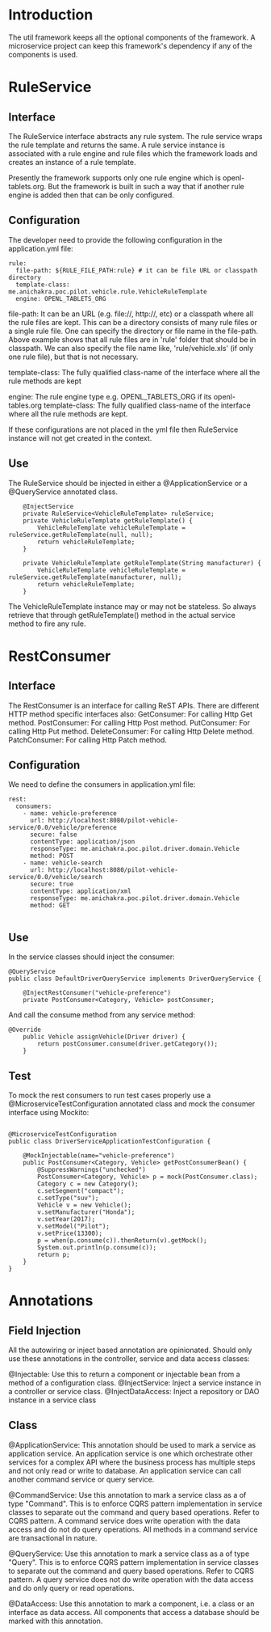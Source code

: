 # Introduction
The util framework keeps all the optional components of the framework. A microservice project can keep this framework's dependency if any of the components is used.

# RuleService
## Interface
The RuleService interface abstracts any rule system.  The rule service wraps the rule template and returns the same. A rule service instance is associated with a rule engine and rule files which the framework loads and creates an instance of a rule template.

Presently the framework supports only one rule engine which is openl-tablets.org. But the framework is built in such a way that if another rule engine is added then that can be only configured.

## Configuration
The developer need to provide the following configuration in the application.yml file:

```
rule:
  file-path: ${RULE_FILE_PATH:rule} # it can be file URL or classpath directory
  template-class: me.anichakra.poc.pilot.vehicle.rule.VehicleRuleTemplate
  engine: OPENL_TABLETS_ORG
```

file-path: It can be an URL (e.g. file://, http://, etc) or a classpath where all the rule files are kept. This can be a directory consists of many rule files or a single rule file. One can specify the directory or file name in the file-path. Above example shows that all rule files are in 'rule' folder that should be in classpath. We can also specify the file name like, 'rule/vehicle.xls' (if only one rule file), but that is not necessary.

template-class: The fully qualified class-name of the interface where all the rule methods are kept
 
engine: The rule engine type e.g. OPENL_TABLETS_ORG if its openl-tables.org
template-class: The fully qualified class-name of the interface where all the rule methods are kept.

If these configurations are not placed in the yml file then RuleService instance will not get created in the context.

## Use
The RuleService should be injected in either a @ApplicationService or a @QueryService annotated class.

```
	@InjectService
	private RuleService<VehicleRuleTemplate> ruleService;
	private VehicleRuleTemplate getRuleTemplate() {
		VehicleRuleTemplate vehicleRuleTemplate = ruleService.getRuleTemplate(null, null);
		return vehicleRuleTemplate;
	}

	private VehicleRuleTemplate getRuleTemplate(String manufacturer) {
		VehicleRuleTemplate vehicleRuleTemplate = ruleService.getRuleTemplate(manufacturer, null);
		return vehicleRuleTemplate;
	}
```
The VehicleRuleTemplate instance may or may not be stateless. So always retrieve that through getRuleTemplate() method in the actual service method to fire any rule.

# RestConsumer
## Interface
The RestConsumer is an interface for calling ReST APIs. There are different HTTP method specific interfaces also:
GetConsumer: For calling Http Get method.
PostConsumer: For calling Http Post method.
PutConsumer: For calling Http Put method.
DeleteConsumer: For calling Http Delete method.
PatchConsumer: For calling Http Patch method.

## Configuration
We need to define the consumers in application.yml file:

```
rest:
  consumers:
    - name: vehicle-preference
      url: http://localhost:8080/pilot-vehicle-service/0.0/vehicle/preference
      secure: false
      contentType: application/json
      responseType: me.anichakra.poc.pilot.driver.domain.Vehicle
      method: POST
    - name: vehicle-search
      url: http://localhost:8080/pilot-vehicle-service/0.0/vehicle/search
      secure: true
      contentType: application/xml
      responseType: me.anichakra.poc.pilot.driver.domain.Vehicle
      method: GET
       
```

## Use 

In the service classes should inject the consumer:

```
@QueryService
public class DefaultDriverQueryService implements DriverQueryService {

	@InjectRestConsumer("vehicle-preference")
	private PostConsumer<Category, Vehicle> postConsumer;
```

And call the consume method from any service method:

```
@Override
	public Vehicle assignVehicle(Driver driver) {
		return postConsumer.consume(driver.getCategory());
	}
```

## Test

To mock the rest consumers to run test cases properly use a @MicroserviceTestConfiguration annotated class and mock the consumer interface using Mockito:

```

@MicroserviceTestConfiguration
public class DriverServiceApplicationTestConfiguration {

	@MockInjectable(name="vehicle-preference")
	public PostConsumer<Category, Vehicle> getPostConsumerBean() {
		@SuppressWarnings("unchecked")
		PostConsumer<Category, Vehicle> p = mock(PostConsumer.class);
		Category c = new Category();
		c.setSegment("compact");
		c.setType("suv");
		Vehicle v = new Vehicle();
		v.setManufacturer("Honda");
		v.setYear(2017);
		v.setModel("Pilot");
		v.setPrice(13300);
		p = when(p.consume(c)).thenReturn(v).getMock();
		System.out.println(p.consume(c));
		return p;
	}
}

```

# Annotations
## Field Injection
All the autowiring or inject based annotation are opinionated. Should only use these annotations in the controller, service and data access classes:

@Injectable: Use this to return a component or injectable bean from a method of a configuration class.
@InjectService: Inject a service instance in a controller or service class.
@InjectDataAccess: Inject a repository or DAO instance in a service class

## Class
@ApplicationService: This annotation should be used to mark a service as application service. An application service is one which orchestrate other services for a complex API where the business process has multiple steps and not only read or write to database. An application service can call another command service or query service.

@CommandService: Use this annotation to mark a service class as a of type "Command". This is to enforce CQRS pattern implementation in service classes to separate out the command and query based operations. Refer to CQRS pattern. A command service does write operation with the data access and do not do query operations. All methods in a command service are transactional in nature.

@QueryService: Use this annotation to mark a service class as a of type "Query". This is to enforce CQRS pattern implementation in service classes to separate out the command and query based operations. Refer to CQRS pattern. A query service does not do write operation with the data access and do only query or read operations.

@DataAccess: Use this annotation to mark a component, i.e. a class or an interface as data access. All components that access a database should be marked with this annotation.







